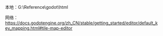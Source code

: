 本地：G:\Reference\godot\html

网络：https://docs.godotengine.org/zh_CN/stable/getting_started/editor/default_key_mapping.html#tile-map-editor

